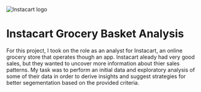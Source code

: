 ![Instacart logo](https://1000logos.net/wp-content/uploads/2023/04/Instacart-Logo.jpg)

# Instacart Grocery Basket Analysis

For this project, I took on the role as an analyst for Instacart, an online grocery store that operates though an app. Instacart aleady had very good sales, but they wanted to uncover more information about thier sales patterns. My task was to perform an initial data and exploratory analysis of some of their data in order to derive insights and suggest strategies for better segementation based on the provided criteria.
